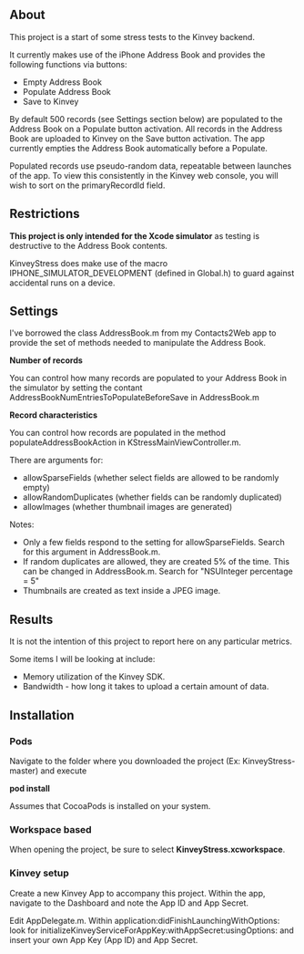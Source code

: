 
## About


This project is a start of some stress tests to the Kinvey backend.

It currently makes use of the iPhone Address Book and provides the following functions via buttons:

- Empty Address Book
- Populate Address Book
- Save to Kinvey

By default 500 records (see Settings section below) are populated to the Address Book on a Populate button activation.   All records in the Address Book are uploaded to Kinvey on the Save button activation.   The app currently empties the Address Book automatically before a Populate.

Populated records use pseudo-random data, repeatable between launches of the app.  To view this consistently in the Kinvey web console, you will wish to sort on the primaryRecordId field.


## Restrictions

**This project is only intended for the Xcode simulator** as testing is destructive to the Address Book contents.

KinveyStress does make use of the macro IPHONE_SIMULATOR_DEVELOPMENT (defined in Global.h) to guard against accidental runs on a device.


## Settings

I've borrowed the class AddressBook.m from my Contacts2Web app to provide the set of methods needed to manipulate the Address Book.  

**Number of records**

You can control how many records are populated to your Address Book in the simulator by setting the contant AddressBookNumEntriesToPopulateBeforeSave in AddressBook.m

**Record characteristics**

You can control how records are populated in the method populateAddressBookAction in KStressMainViewController.m. 

There are arguments for:

- allowSparseFields (whether select fields are allowed to be randomly empty)
- allowRandomDuplicates (whether fields can be randomly duplicated)
- allowImages (whether thumbnail images are generated)


Notes:
- Only a few fields respond to the setting for allowSparseFields.  Search for this argument in AddressBook.m.
- If random duplicates are allowed, they are created 5% of the time.  This can be changed in AddressBook.m.  Search for "NSUInteger percentage = 5"
- Thumbnails are created as text inside a JPEG image.


## Results

It is not the intention of this project to report here on any particular metrics.

Some items I will be looking at include:

- Memory utilization of the Kinvey SDK.
- Bandwidth - how long it takes to upload a certain amount of data.



## Installation

### Pods

Navigate to the folder where you downloaded the project (Ex: KinveyStress-master) and execute

**pod install**

Assumes that CocoaPods is installed on your system.


### Workspace based

When opening the project, be sure to select **KinveyStress.xcworkspace**.


### Kinvey setup

Create a new Kinvey App to accompany this project.  Within the app, navigate to the Dashboard and note the App ID and App Secret. 

Edit AppDelegate.m.  Within application:didFinishLaunchingWithOptions: look for initializeKinveyServiceForAppKey:withAppSecret:usingOptions: and insert your own App Key (App ID) and App Secret.



